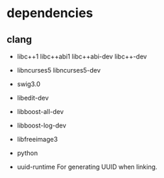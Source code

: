# dependencies

## clang
- libc++1 libc++abi1 libc++abi-dev libc++-dev
- libncurses5 libncurses5-dev
- swig3.0
- libedit-dev

- libboost-all-dev
- libboost-log-dev
- libfreeimage3

- python
- uuid-runtime
  For generating UUID when linking.
